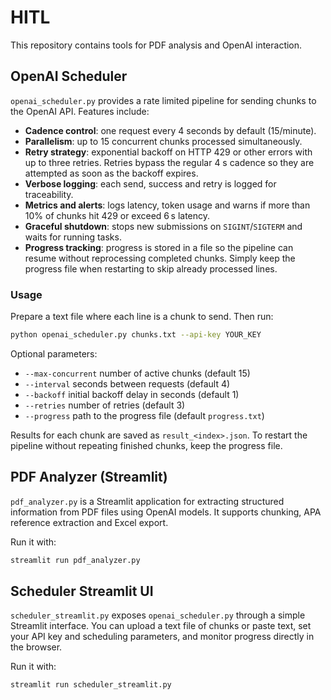 # HITL

This repository contains tools for PDF analysis and OpenAI interaction.

## OpenAI Scheduler

`openai_scheduler.py` provides a rate limited pipeline for sending chunks to the OpenAI API. Features include:

- **Cadence control**: one request every 4 seconds by default (15/minute).
- **Parallelism**: up to 15 concurrent chunks processed simultaneously.
- **Retry strategy**: exponential backoff on HTTP 429 or other errors with up to three retries. Retries bypass the regular 4&nbsp;s cadence so they are attempted as soon as the backoff expires.
- **Verbose logging**: each send, success and retry is logged for traceability.
- **Metrics and alerts**: logs latency, token usage and warns if more than 10% of chunks hit 429 or exceed 6 s latency.
- **Graceful shutdown**: stops new submissions on `SIGINT`/`SIGTERM` and waits for running tasks.
- **Progress tracking**: progress is stored in a file so the pipeline can resume without reprocessing completed chunks. Simply keep the progress file when restarting to skip already processed lines.

### Usage

Prepare a text file where each line is a chunk to send. Then run:

```bash
python openai_scheduler.py chunks.txt --api-key YOUR_KEY
```

Optional parameters:

- `--max-concurrent` number of active chunks (default 15)
- `--interval` seconds between requests (default 4)
- `--backoff` initial backoff delay in seconds (default 1)
- `--retries` number of retries (default 3)
- `--progress` path to the progress file (default `progress.txt`)

Results for each chunk are saved as `result_<index>.json`. To restart the pipeline without repeating finished chunks, keep the progress file.

## PDF Analyzer (Streamlit)

`pdf_analyzer.py` is a Streamlit application for extracting structured information from PDF files using OpenAI models. It supports chunking, APA reference extraction and Excel export.

Run it with:
```bash
streamlit run pdf_analyzer.py
```

## Scheduler Streamlit UI

`scheduler_streamlit.py` exposes `openai_scheduler.py` through a simple Streamlit interface. You can upload a text file of chunks or paste text, set your API key and scheduling parameters, and monitor progress directly in the browser.

Run it with:
```bash
streamlit run scheduler_streamlit.py
```
